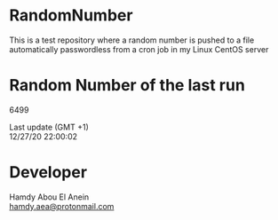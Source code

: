 # RandomNumber    
This is a test repository where a random number is pushed to a file automatically passwordless from a cron job in my Linux CentOS server    
# Random Number of the last run   
6499
      
Last update (GMT +1)    
12/27/20 22:00:02
# Developer    
Hamdy Abou El Anein   
hamdy.aea@protonmail.com

